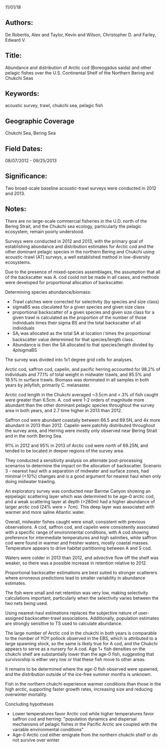 11/01/18
## Authors:
De Robertis, Alex and Taylor, Kevin and Wilson, Christopher D. and Farley, Edward V.
## Title:
Abundance and distribution of Arctic cod (Boreogadus saida) and other pelagic fishes over the U.S. Continental Shelf of the Northern Bering and Chukchi Seas
## Keywords:
acoustic survey, trawl, chukchi sea, pelagic fish
## Geographic Coverage
Chukchi Sea, Bering Sea
## Field Dates:
08/07/2012 - 09/25/2013
## Significance:
Two broad-scale baseline acoustic-trawl surveys were conducted in 2012 and 2013.

## Notes:
There are no large-scale commercial fisheries in the U.D. north of the Bering Strait, and the Chukchi sea ecology, particularly the pelagic ecosystem, remain poorly understood.

Surveys were conducted in 2012 and 2013, with the primary goal of establishing abundance and distribution estimates for Arctic cod and the other dominant pelagic species in the northern Bering and Chukchi using acoustic-trawl (AT) surveys, a well established method in low-diversity ecosystems.

Due to the presence of mixed-species assemblages, the assumption that all of the backscatter was A. cod could not be made in all cases, and methods were developed for proportional allocation of backscatter.

Determining species abundance/biomass:
- Trawl catches were corrected for selectivity (by species and size class)
- sigmaBS was claculated for a given species and given size class
- proportional backscatter of a given species and given size class for a given trawl is calculated as the proportion of the number of those individuals times their sigma BS and the total backscatter of all individuals
- SA<sub>i</sub> was allocated as the total SA at location *i* times the proportional backscatter value determined for that species/length class.
- Abundance is then the SA allocated to that species/length divided by 4*pi*sigmaBS

The survey was divided into 1x1 degree grid cells for analyses.

Arctic cod, saffron cod, capelin, and pacific herring accounted for 98.2% of individuals and 77.1% of total weight in midwater trawls, and 85.5% and 18.5% in surface trawls.  Biomass was dominated in all samples in both years by jellyfish, primarily C. melanaster.

Arctic cod length in the Chukchi averaged ~3.5cm and <.3% of fish caught were greater than 6.5cm.  A. cod were 1-2 orders of magnitude more abundant than the other dominant pelagic species throughout the survey area in both years, and 2.7 time higher in 2013 than 2012.

Saffron cod were abundant coastally between 66.5 and 69.5N, and 4x more abundant in 2013 than 2012.  Capelin were patchily distributed throughout the survey area, and Herring were mostly only observed near Bering Strait and in the north Bering Sea.

91% in 2012 and 95% in 2013 of Arctic cod were north of 69.25N, and tended to be located in deeper regions of the survey area.  

They conducted a sensitivity analysis on alternate post-processing scenarios to determine the impact on the allocation of backscatter.  Scenario 3 - nearest haul with a separation of midwater and surface zones, had minimal (<10%) changes and is a good argument for nearest haul when only doing midwater trawling.

An exploratory survey was conducted near Barrow Canyon showing an epipelagic scattering layer which was determined to be age-0 arctic cod, and a weak scattering layer at depth (>280m) had a higher abundance of larger arctic cod (24% were > 7cm).  This deep layer was associated with warmer and more saline Atlantic water.

Overall, midwater fishes caught were small, consistent with previous observations.  A cod, saffron cod, and capelin were consistently associated with a specific range of environmental conditions, with A cod showing preference for intermediate temperatures and high salinities, while saffron cod were found in warmer and fresher waters, mostly coastal masses.  Temperature appears to drive habitat partitioning between A and S cod.

Waters were colder in 2013 than 2012, and advective flow off the shelf was weaker, so there was a possible increase in retention relative to 2012.

Proportional backscatter estimations are best suited to stronger scatterers where erroneous predictions lead to smaller variability in abundance estimates.

The fish were small and net retention was very low, making selectivity calculations important, particularly when the selectivity varies between the two nets being used.

Using nearest-haul estimations replaces the subjective nature of user-assigned backscatter-trawl associations.  Additionally, population estimates are strongly sensitive to TS used to calculate abundance.

The large number of Arctic cod in the chukchi in both years is comparable to the number of YOY pollock observed in the EBS, which is attributed to a large spawning stock, so the same is likely true for A cod, and the Chukchi appears to serve as a nursery for A cod.  Age 1+ fish  densities on the chukchi shelf are substantially lower than the age-0 fish, suggesting that survivorship is either very low or that these fish move to other areas.

It remains to be determined where the age-0 fish observed were spawned, and the distribution outside of the ice-free summer months is unknown.

Fish in the northern chukchi experience warmer conditions than those in the high arctic, supporting faster growth rates, increasing size and reducing overwinter mortality.

Concluding hypotheses
* Lower temperatures favor Arctic cod while higher temperatures favor saffron cod and herring: "population dynamics and dispersal mechanisms of pelagic fishes in the Pacific Arctic are coupled with the variable environmental conditions"
* Age-0 Arctic cod either emigrate from the northern chukchi shelf or do not survive over winter
